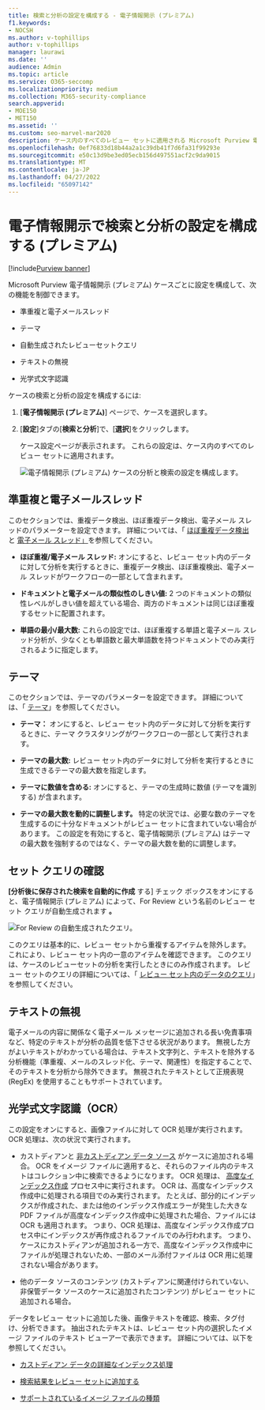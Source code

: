 ```yaml
---
title: 検索と分析の設定を構成する - 電子情報開示 (プレミアム)
f1.keywords:
- NOCSH
ms.author: v-tophillips
author: v-tophillips
manager: laurawi
ms.date: ''
audience: Admin
ms.topic: article
ms.service: O365-seccomp
ms.localizationpriority: medium
ms.collection: M365-security-compliance
search.appverid:
- MOE150
- MET150
ms.assetid: ''
ms.custom: seo-marvel-mar2020
description: ケース内のすべてのレビュー セットに適用される Microsoft Purview 電子情報開示 (プレミアム) 設定を構成します。 これには、分析と光学式文字認識の設定が含まれます。
ms.openlocfilehash: 0ef76833d18b44a2a1c39db41f7d6fa31f99293e
ms.sourcegitcommit: e50c13d9be3ed05ecb156d497551acf2c9da9015
ms.translationtype: MT
ms.contentlocale: ja-JP
ms.lasthandoff: 04/27/2022
ms.locfileid: "65097142"
---
```

# <a name="configure-search-and-analytics-settings-in-ediscovery-premium"></a>電子情報開示で検索と分析の設定を構成する (プレミアム)

[!include[Purview banner](../includes/purview-rebrand-banner.md)]

Microsoft Purview 電子情報開示 (プレミアム) ケースごとに設定を構成して、次の機能を制御できます。

- 準重複と電子メールスレッド

- テーマ

- 自動生成されたレビューセットクエリ

- テキストの無視

- 光学式文字認識

ケースの検索と分析の設定を構成するには:

1. [**電子情報開示 (プレミアム)**] ページで、ケースを選択します。

2. [**設定**]タブの[**検索と分析**]で、[**選択**]をクリックします。

   ケース設定ページが表示されます。 これらの設定は、ケース内のすべてのレビュー セットに適用されます。

   ![電子情報開示 (プレミアム) ケースの分析と検索の設定を構成します。](../media/AeDCaseSettings.png)

## <a name="near-duplicates-and-email-threading"></a>準重複と電子メールスレッド

このセクションでは、重複データ検出、ほぼ重複データ検出、電子メール スレッドのパラメーターを設定できます。 詳細については、「 [ほぼ重複データ検出](near-duplicate-detection-in-advanced-ediscovery.md) と [電子メール スレッド」](email-threading-in-advanced-ediscovery.md)を参照してください。

- **ほぼ重複/電子メール スレッド:** オンにすると、レビュー セット内のデータに対して分析を実行するときに、重複データ検出、ほぼ重複検出、電子メール スレッドがワークフローの一部として含まれます。

- **ドキュメントと電子メールの類似性のしきい値:** 2 つのドキュメントの類似性レベルがしきい値を超えている場合、両方のドキュメントは同じほぼ重複するセットに配置されます。

- **単語の最小/最大数:** これらの設定では、ほぼ重複する単語と電子メール スレッド分析が、少なくとも単語数と最大単語数を持つドキュメントでのみ実行されるように指定します。

## <a name="themes"></a>テーマ

このセクションでは、テーマのパラメーターを設定できます。 詳細については、「 [テーマ](themes-in-advanced-ediscovery.md)」を参照してください。

- **テーマ：** オンにすると、レビュー セット内のデータに対して分析を実行するときに、テーマ クラスタリングがワークフローの一部として実行されます。

- **テーマの最大数:** レビュー セット内のデータに対して分析を実行するときに生成できるテーマの最大数を指定します。

- **テーマに数値を含める:** オンにすると、テーマの生成時に数値 (テーマを識別する) が含まれます。 

- **テーマの最大数を動的に調整します。** 特定の状況では、必要な数のテーマを生成するのに十分なドキュメントがレビュー セットに含まれていない場合があります。 この設定を有効にすると、電子情報開示 (プレミアム) はテーマの最大数を強制するのではなく、テーマの最大数を動的に調整します。

## <a name="review-set-query"></a>セット クエリの確認

**[分析後に保存された検索を自動的に作成** する] チェック ボックスをオンにすると、電子情報開示 (プレミアム) によって、For Review という名前のレビュー セット クエリが自動生成されます **。** 

![For Review の自動生成されたクエリ。](../media/AeDForReviewQuery.png)

このクエリは基本的に、レビュー セットから重複するアイテムを除外します。 これにより、レビュー セット内の一意のアイテムを確認できます。 このクエリは、ケースのレビューセットの分析を実行したときにのみ作成されます。 レビュー セットのクエリの詳細については、「 [レビュー セット内のデータのクエリ](review-set-search.md)」を参照してください。

## <a name="ignore-text"></a>テキストの無視

電子メールの内容に関係なく電子メール メッセージに追加される長い免責事項など、特定のテキストが分析の品質を低下させる状況があります。 無視した方がよいテキストがわかっている場合は、テキスト文字列と、テキストを除外する分析機能（準重複、メールのスレッド化、テーマ、関連性）を指定することで、そのテキストを分析から除外できます。 無視されたテキストとして正規表現 (RegEx) を使用することもサポートされています。

## <a name="optical-character-recognition-ocr"></a>光学式文字認識（OCR）

この設定をオンにすると、画像ファイルに対して OCR 処理が実行されます。 OCR 処理は、次の状況で実行されます。

- カストディアンと [非カストディアン データ ソース](non-custodial-data-sources.md) がケースに追加される場合。 OCR をイメージ ファイルに適用すると、それらのファイル内のテキストはコレクション中に検索できるようになります。 OCR 処理は、 [高度なインデックス作成](indexing-custodian-data.md) プロセス中に実行されます。 OCR は、高度なインデックス作成中に処理される項目でのみ実行されます。 たとえば、部分的にインデックスが作成された、または他のインデックス作成エラーが発生した大きな PDF ファイルが高度なインデックス作成中に処理された場合、ファイルには OCR も適用されます。 つまり、OCR 処理は、高度なインデックス作成プロセス中にインデックスが再作成されるファイルでのみ行われます。 つまり、ケースにカストディアンが追加される一方で、高度なインデックス作成中にファイルが処理されないため、一部のメール添付ファイルは OCR 用に処理されない場合があります。

- 他のデータ ソースのコンテンツ (カストディアンに関連付けられていない、非保管データ ソースのケースに追加されたコンテンツ) がレビュー セットに追加される場合。

データをレビュー セットに追加した後、画像テキストを確認、検索、タグ付け、分析できます。 抽出されたテキストは、レビュー セット内の選択したイメージ ファイルのテキスト ビューアーで表示できます。 詳細については、以下を参照してください。

- [カストディアン データの詳細なインデックス処理](indexing-custodian-data.md)

- [検索結果をレビュー セットに追加する](add-data-to-review-set.md#optical-character-recognition)

- [サポートされているイメージ ファイルの種類](supported-filetypes-ediscovery20.md#image)
